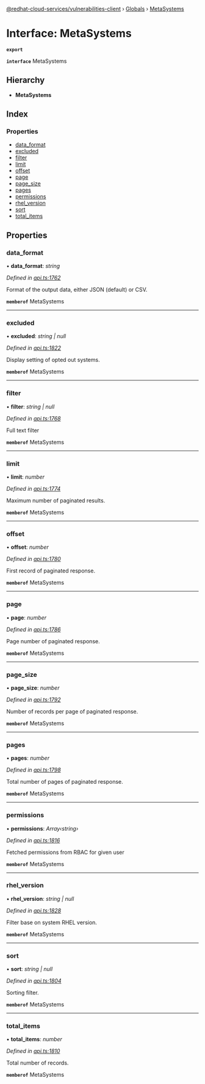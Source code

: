 [@redhat-cloud-services/vulnerabilities-client](../README.md) › [Globals](../globals.md) › [MetaSystems](metasystems.md)

# Interface: MetaSystems

**`export`** 

**`interface`** MetaSystems

## Hierarchy

* **MetaSystems**

## Index

### Properties

* [data_format](metasystems.md#data_format)
* [excluded](metasystems.md#excluded)
* [filter](metasystems.md#filter)
* [limit](metasystems.md#limit)
* [offset](metasystems.md#offset)
* [page](metasystems.md#page)
* [page_size](metasystems.md#page_size)
* [pages](metasystems.md#pages)
* [permissions](metasystems.md#permissions)
* [rhel_version](metasystems.md#rhel_version)
* [sort](metasystems.md#sort)
* [total_items](metasystems.md#total_items)

## Properties

###  data_format

• **data_format**: *string*

*Defined in [api.ts:1762](https://github.com/RedHatInsights/javascript-clients/blob/master/packages/vulnerabilities/api.ts#L1762)*

Format of the output data, either JSON (default) or CSV.

**`memberof`** MetaSystems

___

###  excluded

• **excluded**: *string | null*

*Defined in [api.ts:1822](https://github.com/RedHatInsights/javascript-clients/blob/master/packages/vulnerabilities/api.ts#L1822)*

Display setting of opted out systems.

**`memberof`** MetaSystems

___

###  filter

• **filter**: *string | null*

*Defined in [api.ts:1768](https://github.com/RedHatInsights/javascript-clients/blob/master/packages/vulnerabilities/api.ts#L1768)*

Full text filter

**`memberof`** MetaSystems

___

###  limit

• **limit**: *number*

*Defined in [api.ts:1774](https://github.com/RedHatInsights/javascript-clients/blob/master/packages/vulnerabilities/api.ts#L1774)*

Maximum number of paginated results.

**`memberof`** MetaSystems

___

###  offset

• **offset**: *number*

*Defined in [api.ts:1780](https://github.com/RedHatInsights/javascript-clients/blob/master/packages/vulnerabilities/api.ts#L1780)*

First record of paginated response.

**`memberof`** MetaSystems

___

###  page

• **page**: *number*

*Defined in [api.ts:1786](https://github.com/RedHatInsights/javascript-clients/blob/master/packages/vulnerabilities/api.ts#L1786)*

Page number of paginated response.

**`memberof`** MetaSystems

___

###  page_size

• **page_size**: *number*

*Defined in [api.ts:1792](https://github.com/RedHatInsights/javascript-clients/blob/master/packages/vulnerabilities/api.ts#L1792)*

Number of records per page of paginated response.

**`memberof`** MetaSystems

___

###  pages

• **pages**: *number*

*Defined in [api.ts:1798](https://github.com/RedHatInsights/javascript-clients/blob/master/packages/vulnerabilities/api.ts#L1798)*

Total number of pages of paginated response.

**`memberof`** MetaSystems

___

###  permissions

• **permissions**: *Array‹string›*

*Defined in [api.ts:1816](https://github.com/RedHatInsights/javascript-clients/blob/master/packages/vulnerabilities/api.ts#L1816)*

Fetched permissions from RBAC for given user

**`memberof`** MetaSystems

___

###  rhel_version

• **rhel_version**: *string | null*

*Defined in [api.ts:1828](https://github.com/RedHatInsights/javascript-clients/blob/master/packages/vulnerabilities/api.ts#L1828)*

Filter base on system RHEL version.

**`memberof`** MetaSystems

___

###  sort

• **sort**: *string | null*

*Defined in [api.ts:1804](https://github.com/RedHatInsights/javascript-clients/blob/master/packages/vulnerabilities/api.ts#L1804)*

Sorting filter.

**`memberof`** MetaSystems

___

###  total_items

• **total_items**: *number*

*Defined in [api.ts:1810](https://github.com/RedHatInsights/javascript-clients/blob/master/packages/vulnerabilities/api.ts#L1810)*

Total number of records.

**`memberof`** MetaSystems
